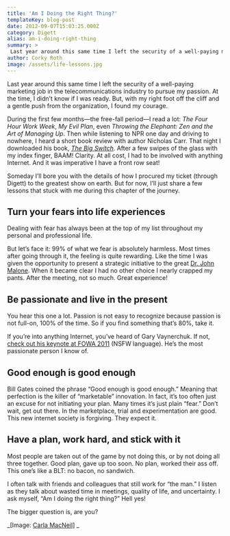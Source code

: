 ```yaml
---
title: 'Am I Doing the Right Thing?'
templateKey: blog-post
date: 2012-09-07T15:03:25.000Z
category: Digett
alias: am-i-doing-right-thing
summary: > 
 Last year around this same time I left the security of a well-paying marketing job in the telecommunications industry to pursue my passion. At the time, I didn’t know if I was ready. But, with my right foot off the cliff and a gentle push from the organization, I found my courage.
author: Corky Roth
image: /assets/life-lessons.jpg
---
```


Last year around this same time I left the security of a well-paying marketing job in the telecommunications industry to pursue my passion. At the time, I didn’t know if I was ready. But, with my right foot off the cliff and a gentle push from the organization, I found my courage.

During the first few months—the free-fall period—I read a lot: _The Four Hour Work Week_, _My Evil Plan_, even _Throwing the Elephant: Zen and the Art of Managing Up_. Then while listening to NPR one day and driving to nowhere, I heard a short book review with author Nicholas Carr. That night I downloaded his book, [_The Big Switch_](http://www.nicholascarr.com/?page_id=21/). After a few swipes of the glass with my index finger, BAAM! Clarity. At all cost, I had to be involved with anything Internet. And it was imperative I have a front row seat!

Someday I’ll bore you with the details of how I procured my ticket (through Digett) to the greatest show on earth. But for now, I’ll just share a few lessons that stuck with me during this chapter of the journey.

Turn your fears into life experiences
-------------------------------------

Dealing with fear has always been at the top of my list throughout my personal and professional life.

But let’s face it: 99% of what we fear is absolutely harmless. Most times after going through it, the feeling is quite rewarding. Like the time I was given the opportunity to present a strategic initiative to the great [Dr. John Malone](http://www.forbes.com/profile/john-malone/). When it became clear I had no other choice I nearly crapped my pants. After the meeting, not so much. Great experience!

Be passionate and live in the present
-------------------------------------

You hear this one a lot. Passion is not easy to recognize because passion is not full-on, 100% of the time. So if you find something that’s 80%, take it.

If you’re into anything Internet, you’ve heard of Gary Vaynerchuk. If not, [check out his keynote at FOWA 2011](http://video.garyvaynerchuk.com/keynotes/fowa-las-vegas-2011) (NSFW language). He’s the most passionate person I know of.

Good enough is good enough
--------------------------

Bill Gates coined the phrase “Good enough is good enough.” Meaning that perfection is the killer of “marketable” innovation. In fact, it’s too often just an excuse for not initiating your plan. Many times it’s just plain “fear.” Don’t wait, get out there. In the marketplace, trial and experimentation are good. This new internet society is forgiving. They expect it.

Have a plan, work hard, and stick with it
-----------------------------------------

Most people are taken out of the game by not doing this, or by not doing all three together. Good plan, gave up too soon. No plan, worked their ass off. This one’s like a BLT: no bacon, no sandwich.

I often talk with friends and colleagues that still work for “the man.” I listen as they talk about wasted time in meetings, quality of life, and uncertainty. I ask myself, “Am I doing the right thing?” Hell yes!

The bigger question is, are you?

_\[Image: [Carla MacNeil](http://www.flickr.com/photos/carla777/1039697509/)\] _